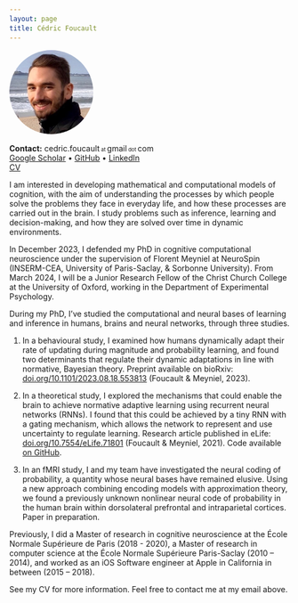 ```yaml
---
layout: page
title: Cédric Foucault
---
```


<!-- ![Cédric Foucault](/assets/cedric_foucault_face_picture.jpg) -->
<img src="/assets/cedric_foucault_face_picture.jpg" alt="Cédric Foucault" style="border-radius:50%; max-width: 30%;">

**Contact:** cedric.foucault<span style="font-size: 66%;"> at </span>gmail<span style="font-size: 66%;"> dot </span>com <br/>
[Google Scholar](https://scholar.google.com/citations?user=3sU72sMAAAAJ) • [GitHub](https://github.com/cedricfoucault) • [LinkedIn](https://www.linkedin.com/in/cedricfoucault) <br/>
[CV](/assets/CV_en_Cedric_Foucault_2023.pdf)

I am interested in developing mathematical and computational models of cognition, with the aim of understanding the processes by which people solve the problems they face in everyday life, and how these processes are carried out in the brain. I study problems such as inference, learning and decision-making, and how they are solved over time in dynamic environments.

In December 2023, I defended my PhD in cognitive computational neuroscience under the supervision of Florent Meyniel at NeuroSpin (INSERM-CEA, University of Paris-Saclay, & Sorbonne University). From March 2024, I will be a Junior Research Fellow of the Christ Church College at the University of Oxford, working in the Department of Experimental Psychology.

During my PhD, I’ve studied the computational and neural bases of learning and inference in humans, brains and neural networks, through three studies.

1. In a behavioural study, I examined how humans dynamically adapt their rate of updating during magnitude and probability learning, and found two determinants that regulate their dynamic adaptations in line with normative, Bayesian theory.
Preprint available on bioRxiv: [doi.org/10.1101/2023.08.18.553813](https://doi.org/10.1101/2023.08.18.553813) (Foucault & Meyniel, 2023).

2. In a theoretical study, I explored the mechanisms that could enable the brain to achieve normative adaptive learning using recurrent neural networks (RNNs). I found that this could be achieved by a tiny RNN with a gating mechanism, which allows the network to represent and use uncertainty to regulate learning. Research article published in eLife: [doi.org/10.7554/eLife.71801](https://doi.org/10.7554/eLife.71801) (Foucault & Meyniel, 2021). Code available [on GitHub](https://github.com/cedricfoucault/networks_for_sequence_prediction).

3. In an fMRI study, I and my team have investigated the neural coding of probability, a quantity whose neural bases have remained elusive. Using a new approach combining encoding models with approximation theory, we found a previously unknown nonlinear neural code of probability in the human brain within dorsolateral prefrontal and intraparietal cortices. Paper in preparation.

Previously, I did a Master of research in cognitive neuroscience at the École Normale Supérieure de Paris (2018 - 2020), a Master of research in computer science at the École Normale Supérieure Paris-Saclay (2010 – 2014), and worked as an iOS Software engineer at Apple in California in between (2015 – 2018).

See my CV for more information. Feel free to contact me at my email above.
